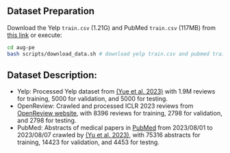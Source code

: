 
## Dataset Preparation
Download the Yelp `train.csv` (1.21G)  and PubMed `train.csv` (117MB)  from [this link](https://drive.google.com/drive/folders/1oSICwgCAqdxEz4mF5ZK863RoN5sxMB_0?usp=sharing) or execute:
```bash 
cd aug-pe
bash scripts/download_data.sh # download yelp train.csv and pubmed train.csv
```


## Dataset Description: 
- Yelp: Processed Yelp dataset from [(Yue et al. 2023)](https://aclanthology.org/2023.acl-long.74/) with  1.9M reviews for training,
5000 for validation, and 5000 for testing.
- OpenReview: Crawled and processed ICLR 2023 reviews from [OpenReview website](https://openreview.net/group?id=ICLR.cc/2023/Conference), with  8396 reviews for training, 2798 for validation, and 2798 for testing.
- PubMed: Abstracts of medical papers in [PubMed](https://www.ncbi.nlm.nih.gov/) from 2023/08/01 to 2023/08/07 crawled by [(Yu et al. 2023)](https://openreview.net/forum?id=FKwtKzglFb), with 75316 abstracts for training, 14423 for validation, and 4453 for testng.
